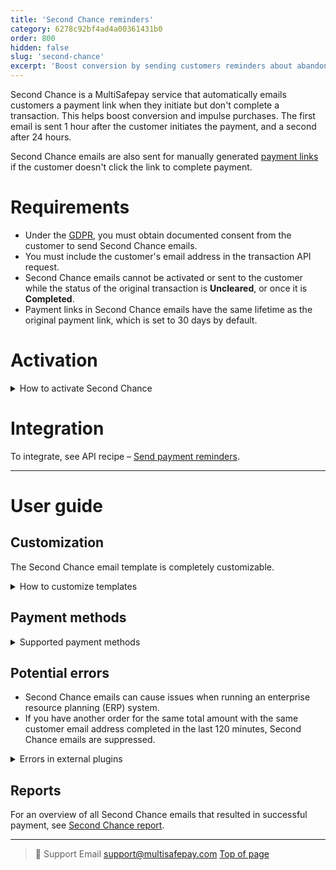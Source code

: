 ```yaml
---
title: 'Second Chance reminders'
category: 6278c92bf4ad4a00361431b0
order: 800
hidden: false
slug: 'second-chance'
excerpt: 'Boost conversion by sending customers reminders about abandoned payments.'
---
```

Second Chance is a MultiSafepay service that automatically emails customers a payment link when they initiate but don't complete a transaction. This helps boost conversion and impulse purchases. The first email is sent 1 hour after the customer initiates the payment, and a second after 24 hours.

Second Chance emails are also sent for manually generated [payment links](/payment-links/) if the customer doesn't click the link to complete payment.

# Requirements

- Under the [GDPR](/gdpr), you must obtain documented consent from the customer to send Second Chance emails.
- You must include the customer's email address in the transaction API request.
- Second Chance emails cannot be activated or sent to the customer while the status of the original transaction is **Uncleared**, or once it is **Completed**.
- Payment links in Second Chance emails have the same lifetime as the original payment link, which is set to 30 days by default. 

# Activation

<details id="how-to-activate-second-chance">
<summary>How to activate Second Chance</summary>
<br>

1. Sign in to your [MultiSafepay dashboard](https://merchant.multisafepay.com).
2. Go to **Settings** > **Website settings**.
3. Select the relevant site.
4. Under **Website functionality**, select the **Enable Second Chance** checkbox.

</details>

# Integration

To integrate, see API recipe – [Send payment reminders](https://docs-api.multisafepay.com/recipes/send-payment-reminders).
<br>

---

# User guide

## Customization

The Second Chance email template is completely customizable.

<details id="how-to-customize-templates">
<summary>How to customize templates</summary>
<br>

1. Sign in to your [MultiSafepay dashboard](https://merchant.multisafepay.com).
2. Go to **Settings** > **Email templates**.
3. Select the relevant site.
4. Click **Add new template**.
5. From the **Type** list, select **Second Chance email (to consumer)**.
6. From the **Language** list, select the relevant language.
7. Click **Load default template**.

For how to customize the template, see [Customer emails](/customer-emails/).

</details>

## Payment methods

<details id="supported-payment-methods">
<summary>Supported payment methods</summary>
<br>

The following payments methods are not supported because they follow a different payment flow:

- [AfterPay](/afterpay)
- [Bank Transfer](/bank-transfer)
- [Betaal per Maand](/betaal-per-maand)
- [SEPA Direct Debit](/sepa-direct-debit)
- [Klarna](/klarna)
- [Pay After Delivery](/pay-after-delivery)

</details>

## Potential errors

- Second Chance emails can cause issues when running an enterprise resource planning (ERP) system.
- If you have another order for the same total amount with the same customer email address completed in the last 120 minutes, Second Chance emails are suppressed.

<details id="errors-in-external-plugins">
<summary>Errors in external plugins</summary>
<br>

Second Chance emails can create conflicts with external warehouse systems. In some cases, this can be resolved using a cron job. However, this is not always a stable solution.

For example, when a customer cancels an order in the webshop, they can still pay for it using Second Chance within 30 days or a specified time frame. For more information, see API reference - [Create order](https://docs-api.multisafepay.com/reference/createorder) > `days_active` parameter.

If a cancelled order is subsequently paid for, MultiSafepay reopens the order in the webshop. A warehouse system may have already released the reservation on the order when it received **Cancelled** status, or may consider the **Cancelled** status permanent. As result, the items the customer ordered may no longer be available or in stock.

</details>

## Reports

For an overview of all Second Chance emails that resulted in successful payment, see [Second Chance report](/second-chance-report/).
<br>

---

> 💬  Support
> Email <support@multisafepay.com>
[Top of page](#)